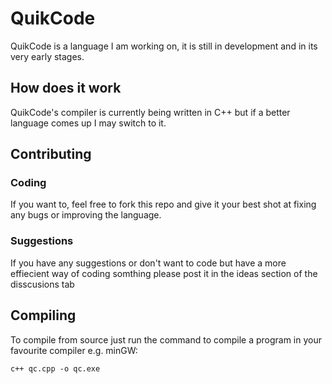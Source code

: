 # QuikCode
QuikCode is a language I am working on, it is still in development and in its very early stages.
## How does it work
QuikCode's compiler is currently being written in C++ but if a better language comes up I may switch to it.
## Contributing
### Coding
If you want to, feel free to fork this repo and give it your best shot at fixing any bugs or improving the language.
### Suggestions
If you have any suggestions or don't want to code but have a more effiecient way of coding somthing please post it in the ideas section of the disscusions tab
## Compiling
To compile from source just run the command to compile a program in your favourite compiler
e.g. minGW:
```
c++ qc.cpp -o qc.exe
```
